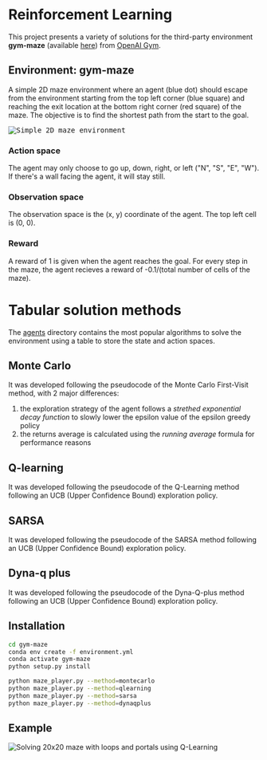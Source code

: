 # Reinforcement Learning
This project presents a variety of solutions for the third-party environment **gym-maze** (available [here](https://github.com/tuzzer/gym-maze/)) from [OpenAI Gym](https://gym.openai.com).

## Environment: gym-maze
A simple 2D maze environment where an agent (blue dot) should escape from the environment starting from the top left corner (blue square) and reaching the exit location at the bottom right corner (red square) of the maze. 
The objective is to find the shortest path from the start to the goal.

<kbd>![Simple 2D maze environment](http://i.giphy.com/Ar3aKxkAAh3y0.gif)</kbd>

### Action space
The agent may only choose to go up, down, right, or left ("N", "S", "E", "W"). If there's a wall facing the agent, it will stay still.

### Observation space
The observation space is the (x, y) coordinate of the agent. The top left cell is (0, 0).

### Reward
A reward of 1 is given when the agent reaches the goal. For every step in the maze, the agent recieves a reward of -0.1/(total number of cells of the maze).

# Tabular solution methods
The [agents](https://github.com/giannpelle/RL-OpenAI-gym-maze/blob/master/agents) directory contains the most popular algorithms to solve the environment using a table to store the state and action spaces.

## Monte Carlo
It was developed following the pseudocode of the Monte Carlo First-Visit method, with 2 major differences:
1. the exploration strategy of the agent follows a *strethed exponential decay function* to slowly lower the epsilon value of the epsilon greedy policy
2. the returns average is calculated using the *running average* formula for performance reasons

## Q-learning
It was developed following the pseudocode of the Q-Learning method following an UCB (Upper Confidence Bound) exploration policy.

## SARSA
It was developed following the pseudocode of the SARSA method following an UCB (Upper Confidence Bound) exploration policy.

## Dyna-q plus
It was developed following the pseudocode of the Dyna-Q-plus method following an UCB (Upper Confidence Bound) exploration policy.

## Installation

```bash
cd gym-maze
conda env create -f environment.yml
conda activate gym-maze
python setup.py install

python maze_player.py --method=montecarlo
python maze_player.py --method=qlearning
python maze_player.py --method=sarsa
python maze_player.py --method=dynaqplus
```
## Example

![Solving 20x20 maze with loops and portals using Q-Learning](http://i.giphy.com/rfazKQngdaja8.gif)

